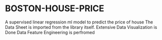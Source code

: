 # BOSTON-HOUSE-PRICE
A supervised linear regression ml model to predict the price of house
The Data Sheet is imported from the library itself. Extensive Data Visualization is Done
Data Feature Engineering is perfromed 
